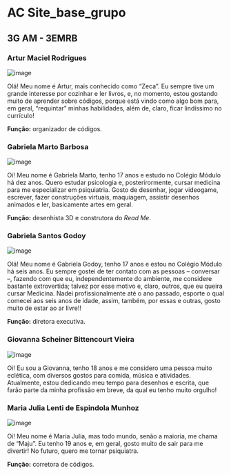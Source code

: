 # AC Site_base_grupo

## 3G AM - 3EMRB

### Artur Maciel Rodrigues

![image]()

Olá! Meu nome é Artur, mais conhecido como “Zeca”. Eu sempre tive um grande interesse por cozinhar e ler livros, e, no momento, estou gostando muito de aprender sobre códigos, porque está vindo como algo bom para, em geral, “requintar” minhas habilidades, além de, claro, ficar lindíssimo no currículo!

**Função:** organizador de códigos.

### Gabriela Marto Barbosa

![image]()

Oi! Meu nome é Gabriela Marto, tenho 17 anos e estudo no Colégio Módulo há dez anos. Quero estudar psicologia e, posterirormente, cursar medicina para me especializar em psiquiatria. Gosto de desenhar, jogar videogame, escrever, fazer construções virtuais, maquiagem, assistir desenhos animados e ler, basicamente artes em geral.

**Função:** desenhista 3D e construtora do *Read Me*.

### Gabriela Santos Godoy

![image]()

Olá! Meu nome é Gabriela Godoy, tenho 17 anos e estou no Colégio Módulo há seis anos. Eu sempre gostei de ter contato com as pessoas – conversar –, fazendo com que eu, independentemente do ambiente, me considere bastante extrovertida; talvez por esse motivo e, claro, outros, que eu queira cursar Medicina. Nadei profissionalmente até o ano passado, esporte o qual comecei aos seis anos de idade, assim, também, por essas e outras, gosto muito de estar ao ar livre!!

**Função:** diretora executiva.

### Giovanna Scheiner Bittencourt Vieira

![image]()

Oi! Eu sou a Giovanna, tenho 18 anos e me considero uma pessoa muito eclética, com diversos gostos para comida, música e atividades. Atualmente, estou dedicando meu tempo para desenhos e escrita, que farão parte da minha profissão em breve, da qual eu tenho muito orgulho!

### Maria Julia Lenti de Espindola Munhoz

![image]()

Oi! Meu nome é Maria Julia, mas todo mundo, senão a maioria, me chama de “Maju”. Eu tenho 19 anos e, em geral, gosto muito de sair para me divertir! No futuro, quero me tornar psiquiatra.

**Função:** corretora de códigos.
